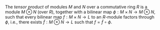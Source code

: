 The *tensor product* of modules $M$ and $N$ over a commutative ring $R$ is a module $M \otimes N$ (over $R$), together with a bilinear map $\phi: M \times N \to M \otimes N$, such that every bilinear map $f: M \times N \to L$ to an $R$-module factors through $\phi$, i.e., there exists $\tilde{f}: M \otimes N \to L$ such that $f = \tilde{f} \circ \phi$.
